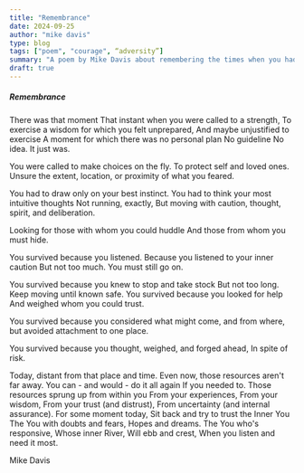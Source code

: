 ```yaml
---
title: "Remembrance"
date: 2024-09-25
author: "mike davis"
type: blog
tags: ["poem", "courage", “adversity”]
summary: "A poem by Mike Davis about remembering the times when you had fortitude"
draft: true
---
```


##### Remembrance
There was that moment
That instant when you were called to a strength,
To exercise a wisdom for which you felt unprepared, 
And maybe unjustified to exercise
A moment for which there was no personal plan
No guideline
No idea.
It just was. 

You were called to make choices
on the fly.
To protect self
and loved ones.
Unsure the extent, location, or proximity 
of what you feared.

You had to draw only 
on your best instinct. 
You had to think your most intuitive thoughts
Not running, exactly,
But moving with caution, 
thought,
spirit, 
and deliberation.

Looking for those with whom you could huddle
And those from whom you must hide.

You survived because you listened. 
Because you listened to your inner caution
But not too much. You must still go on. 

You survived because you knew to stop and take stock
But not too long. Keep moving until known safe. 
You survived because you looked for help
And weighed whom you could trust.

You survived because you considered what might come,
and from where,
but avoided attachment to one place. 

You survived because you thought, 
weighed, 
and forged ahead,
In spite of risk.

Today, distant from that place and time.
Even now, those resources aren't far away.
You can - and would - do it all again
If you needed to. 
Those resources sprung up from within you
From your experiences, 
From your wisdom,
From your trust (and distrust),
From uncertainty (and internal assurance).
For some moment today,
Sit back and try to trust the Inner You
The You with doubts and fears, 
Hopes and dreams.
The You who's responsive, 
Whose inner River, 
Will ebb and crest, 
When you listen and need it most. 

Mike Davis